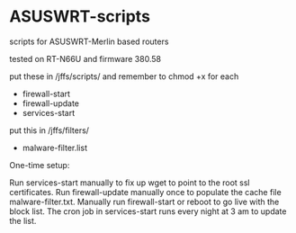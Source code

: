 # ASUSWRT-scripts
scripts for ASUSWRT-Merlin based routers

tested on RT-N66U and firmware 380.58

put these in /jffs/scripts/ and remember to chmod +x for each
* firewall-start
* firewall-update
* services-start

put this in /jffs/filters/
* malware-filter.list

One-time setup:

Run services-start manually to fix up wget to point to the root ssl certificates. Run firewall-update manually once to populate the cache file malware-filter.txt. Manually run firewall-start or reboot to go live with the block list. The cron job in services-start runs every night at 3 am to update the list.
